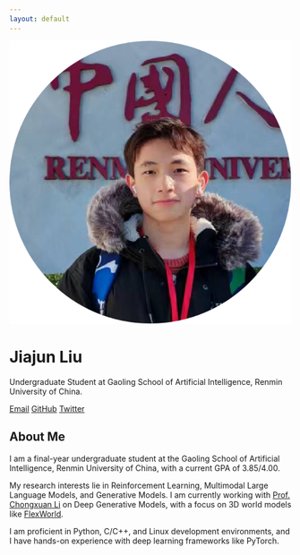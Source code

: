 ```yaml
---
layout: default
---
```


<div class="home">

  <div class="profile">
    <div class="profile-image">
      <img src="/assets/img/1c.png" alt="Jiajun Liu">
    </div>
    <div class="profile-info">
      <h1>Jiajun Liu</h1>
      <p class="meta">Undergraduate Student at Gaoling School of Artificial Intelligence, Renmin University of China.</p>
      <div class="social-links">
        <a href="mailto:{{ site.email }}">Email</a>
        <a href="https://github.com/{{ site.github_username }}" target="_blank" rel="noopener noreferrer">GitHub</a>
        <a href="https://x.com/{{ site.twitter_username }}" target="_blank" rel="noopener noreferrer">Twitter</a>
      </div>
    </div>
  </div>

  <div class="about">
    <h2>About Me</h2>
    <p>
      I am a final-year undergraduate student at the Gaoling School of Artificial Intelligence, Renmin University of China, with a current GPA of 3.85/4.00.
    </p>
    <p>
      My research interests lie in Reinforcement Learning, Multimodal Large Language Models, and Generative Models. I am currently working with <a href="https://zhenxuan00.github.io/">Prof. Chongxuan Li</a> on Deep Generative Models, with a focus on 3D world models like <a href="https://ml-gsai.github.io/FlexWorld/">FlexWorld</a>.
    </p>
    <p>
      I am proficient in Python, C/C++, and Linux development environments, and I have hands-on experience with deep learning frameworks like PyTorch.
    </p>
  </div>

</div> 